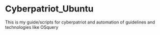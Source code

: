 # Cyberpatriot_Ubuntu
This is my guide/scripts for cyberpatriot and automation of guidelines and technologies like OSquery 
